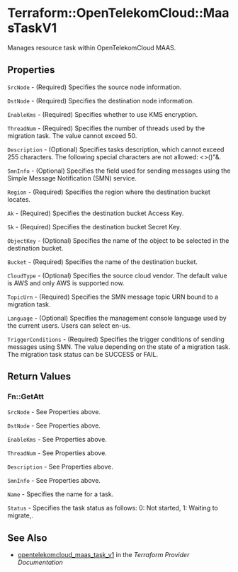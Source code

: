 # Terraform::OpenTelekomCloud::MaasTaskV1

Manages resource task within OpenTelekomCloud MAAS.

## Properties

`SrcNode` - (Required) Specifies the source node information.

`DstNode` - (Required) Specifies the destination node information.

`EnableKms` - (Required) Specifies whether to use KMS encryption.

`ThreadNum` - (Required) Specifies the number of threads used by the migration task. The value cannot exceed 50.

`Description` - (Optional) Specifies tasks description, which cannot exceed 255 characters. The following special characters are not allowed: <>()"&.

`SmnInfo` - (Optional) Specifies the field used for sending messages using the Simple Message Notification (SMN) service.

`Region` - (Required) Specifies the region where the destination bucket locates.

`Ak` - (Required) Specifies the destination bucket Access Key.

`Sk` - (Required) Specifies the destination bucket Secret Key.

`ObjectKey` - (Optional) Specifies the name of the object to be selected in the destination bucket.

`Bucket` - (Required) Specifies the name of the destination bucket.

`CloudType` - (Optional) Specifies the source cloud vendor. The default value is AWS and only AWS is supported now.

`TopicUrn` - (Required) Specifies the SMN message topic URN bound to a migration task.

`Language` - (Optional) Specifies the management console language used by the current users. Users can select en-us.

`TriggerConditions` - (Required) Specifies the trigger conditions of sending messages using SMN. The value depending on the state of a migration task. The migration task status can be SUCCESS or FAIL.


## Return Values

### Fn::GetAtt

`SrcNode` - See Properties above.

`DstNode` - See Properties above.

`EnableKms` - See Properties above.

`ThreadNum` - See Properties above.

`Description` - See Properties above.

`SmnInfo` - See Properties above.

`Name` - Specifies the name for a task.

`Status` - Specifies the task status as follows: 0: Not started, 1: Waiting to migrate,.

## See Also

* [opentelekomcloud_maas_task_v1](https://www.terraform.io/docs/providers/opentelekomcloud/r/maas_task_v1.html) in the _Terraform Provider Documentation_